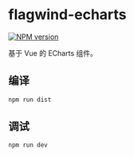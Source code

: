 # flagwind-echarts

[![NPM version](https://img.shields.io/npm/v/flagwind-echarts.svg?style=flat)](https://www.npmjs.com/package/flagwind-echarts)

基于 Vue 的 ECharts 组件。

## 编译

``` sh
npm run dist
```

## 调试

``` sh
npm run dev
```